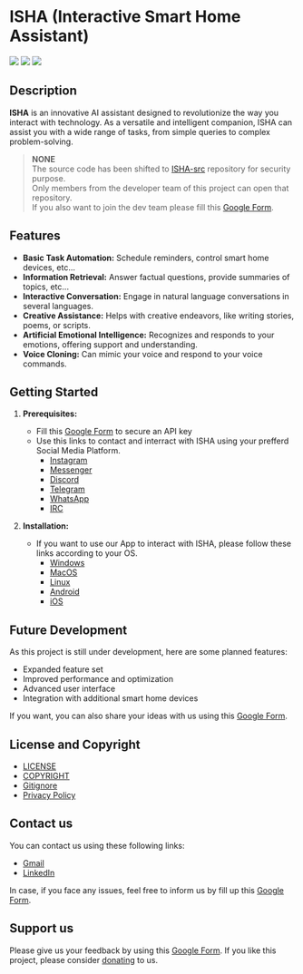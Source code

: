 # ISHA (Interactive Smart Home Assistant)

![](https://visitcount.itsvg.in/api?style=plastic&id=srijan-76448.ISHA&icon=0&color=1)
![](https://img.shields.io/badge/Version-BETA%200.0.1-darkblue?style=plastic)
![](https://img.shields.io/badge/Status-Under%20Development-darkred?style=plastic)

## Description
**ISHA** is an innovative AI assistant designed to revolutionize the way you interact with technology. As a versatile and intelligent companion, ISHA can assist you with a wide range of tasks, from simple queries to complex problem-solving.

> **NONE**<br>
> The source code has been shifted to [ISHA-src](https://github.com/srijan-76448/ISHA-src) repository for security purpose. <br>
> Only members from the developer team of this project can open that repository. <br>
> If you also want to join the dev team please fill this [Google Form](https://forms.gle/mAXtZNk4t3UgYvfz8).

## Features
* **Basic Task Automation:** Schedule reminders, control smart home devices, etc...
* **Information Retrieval:** Answer factual questions, provide summaries of topics, etc...
* **Interactive Conversation:** Engage in natural language conversations in several languages.
* **Creative Assistance:** Helps with creative endeavors, like writing stories, poems, or scripts.
* **Artificial Emotional Intelligence:** Recognizes and responds to your emotions, offering support and understanding.
* **Voice Cloning:** Can mimic your voice and respond to your voice commands.

## Getting Started
1. **Prerequisites:** 
    - Fill this [Google Form]() to secure an API key
    - Use this links to contact and interract with ISHA using your prefferd Social Media Platform.
        - [Instagram]()
        - [Messenger]()
        - [Discord]()
        - [Telegram]()
        - [WhatsApp]()
        - [IRC]()
        <!-- - [Twitter]()
        - [LinkedIn]() -->

2. **Installation:**
    - If you want to use our App to interact with ISHA, please follow these links according to your OS.
        - [Windows]()
        - [MacOS]()
        - [Linux]()
        - [Android]()
        - [iOS]()

<!-- ## User Interface

## Limitations -->

## Future Development
As this project is still under development, here are some planned features:
* Expanded feature set
* Improved performance and optimization
* Advanced user interface
* Integration with additional smart home devices

If you want, you can also share your ideas with us using this [Google Form](https://forms.gle/BVj6GWdCGfhshh5c7).

## License and Copyright
- [LICENSE](LICENSE)
- [COPYRIGHT](COPYRIGHT)
- [Gitignore](.gitignore)
- [Privacy Policy](PRIVACY.md)

## Contact us
You can contact us using these following links:
- [Gmail](mailto:srijan.76448@gamil.com)
- [LinkedIn](https://www.linkedin.com/in/srijan-76448/)

In case, if you face any issues, feel free to inform us by fill up this [Google Form]().

## Support us
Please give us your feedback by using this [Google Form](https://forms.gle/BVj6GWdCGfhshh5c7).
If you like this project, please consider [donating](https://buymeacoffee.com/srijan.76448) to us.

